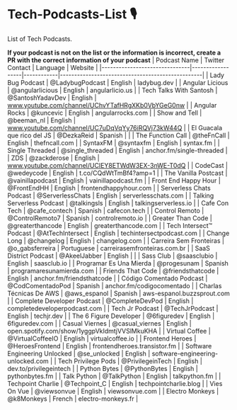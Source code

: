 # Tech-Podcasts-List 🎙️
List of Tech Podcasts.

**If your podcast is not on the list or the information is incorrect, create a PR with the correct information of your podcast**
| Podcast Name                  | Twitter Contact  | Language   | Website                                          |
|-------------------------------|------------------|------------|--------------------------------------------------|
| Lady Bug Podcast              | @LadybugPodcast  | English    | ladybug.dev                                      |
| Angular Licious               | @angularlicious  | English    | angularlicio.us                                  |
| Tech Talks With Santosh       | @SantoshYadavDev | English    | www.youtube.com/channel/UChvYTafHRgXKb0VbYGeG0nw |
| Angular Rocks                 | @kuncevic        | English    | angularrocks.com                                 |
| Show and Tell                 | @beeman_nl       | English    | www.youtube.com/channel/UC7uDqVqYy76iRQVj73kW44Q |
| El Guacala que rico del JS    | @DezkaReid       | Spanish    |                                                  |
| The Function Call             | @theFnCall       | English    | thefncall.com                                    |
| SyntaxFM                      | @syntaxfm        | English    | syntax.fm                                        |
| Single Threaded               | @single_threaded | English    | anchor.fm/single-threaded                        |
| ZDS                           | @zackderose      | English    | www.youtube.com/channel/UCIEY8ETWdW3EX-3nWE-T0dQ |
| CodeCast                      | @wedeycode       | English    | t.co/CQdWtTmBf4?amp=1                            |
| The Vanilla Postcast          | @vainillapodcast | English    | vainillapodcast.fm                               |
| Front End Happy Hour          | @FrontEndHH      | English    | frontendhappyhour.com                            |
| Serverless Chats Podcast      | @ServerlessChats | English    | serverlesschats.com                              |
| Talking Serverless Podcast    | @talkingsls      | English    | talkingserverless.io                             |
| Cafe Con Tech                 | @cafe_contech    | Spanish    | cafecon.tech                                     |
| Control Remoto                | @ControlRemoto7  | Spanish    | controlremoto.io                                 |
| Greater Than Code             | @greaterthancode | English    | greaterthancode.com                              |
| Tech Intersect™ Podcast       | @AtTechIntersect | English    | techintersectpodcast.com                         |
| Change Long                   | @changelog       | English    | changelog.com                                    |
| Carreira Sem Fronteiras       | @o_gabsferreira  | Portuguese | carreirasemfronteiras.com.br                     |
| SaaS District Podcast         | @AkeelJabber     | English    |                                                  |
| Sass Club                     | @saasclubio      | English    | saasclub.io                                      |
| Programar Es Una Mierda       | @progesunam      | Spanish    | programaresunamierda.com                         |
| Friends That Code             | @friendsthatcode | English    | anchor.fm/friendsthatcode                        |
| Código Comentado Podcast      | @CodComentadoPod | Spanish    | anchor.fm/codigocomentado                        |
| Charlas Técnicas De AWS       | @aws_espanol     | Spanish    | aws-espanol.buzzsprout.com                       |
| Complete Developer Podcast    | @CompleteDevPod  | English    | completedeveloperpodcast.com                     |
| Tech Jr Podcast               | @TechJrPodcast   | English    | techjr.dev                                       |
| The 6 Figure Developer        | @6figuredev      | English    | 6figuredev.com                                   |
| Casual Viernes                | @casual_viernes  | English    | open.spotify.com/show/1yggpVkIdmtjVVSlMkuKHA     |
| Virtual Coffee                | @VirtualCoffeeIO | English    | virtualcoffee.io                                 |
| Frontend Heroes               | @HeroesFrontend  | English    | frontendheroes.transistor.fm                     |
| Software Engineering Unlocked | @se_unlocked     | English    | software-engineering-unlocked.com                |
| Tech Privilege Pods           | @PrivilegeinTech | English    | dev.to/privilegeintech                           |
| Python Bytes                  | @PythonBytes     | English    | pythonbytes.fm                                   |
| Talk Python                   | @TalkPython      | English    | talkpython.fm                                    |
| Techpoint Charlie             | @Techpoint_C     | English    | techpointcharlie.blog                            |
| Vies On Vue                   | @viewsonvue      | English    | viewsonvue.com                                   |
| Electro Monkeys               | @k8Monkeys       | French     | electro-monkeys.fr                               |
